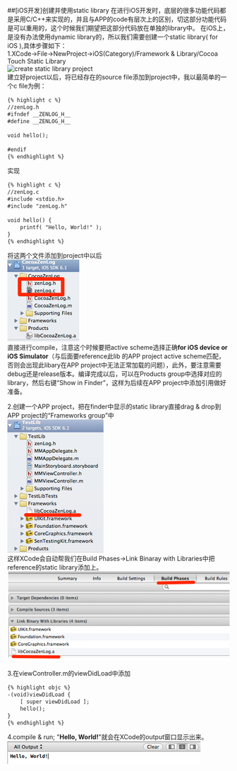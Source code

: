 ##[iOS开发]创建并使用static library
在进行iOS开发时，底层的很多功能代码都是采用C/C++来实现的，并且与APP的code有层次上的区别，切这部分功能代码是可以重用的，这个时候我们期望把这部分代码放在单独的library中。
在iOS上，是没有办法使用dynamic library的，所以我们需要创建一个static library( for iOS ),具体步骤如下：  
1.XCode->File->NewProject->iOS(Category)/Framework & Library/Cocoa Touch Static Library  
![create static library project](/assets/images/posts/createStaticLibraryProject.png")  
建立好project以后，将已经存在的source file添加到project中，我以最简单的一个c file为例：  

	{% highlight c %}
	//zenLog.h  
	#ifndef __ZENLOG_H__
	#define __ZENLOG_H__

	void hello();

	#endif  
	{% endhighlight %}
实现

	{% highlight c %}
	//zenLog.c
	#include <stdio.h>
	#include "zenLog.h"

	void hello() {
		printf( "Hello, World!" );
	}
	{% endhighlight %}
将这两个文件添加到project中以后  
![add source files](/assets/images/posts/addLibrarySourceFiles.png)  
直接进行compile，注意这个时候要把active scheme选择正确**for iOS device or iOS Simulator**（与后面要reference此lib 的APP project active scheme匹配，否则会出现此libary在APP project中无法正常加载的问题），此外，要注意需要debug还是release版本。编译完成以后，可以在Products group中选择对应的library，然后右键“Show in Finder”，这样为后续在APP project中添加引用做好准备。
  
2.创建一个APP project，把在finder中显示的static library直接drag & drop到APP project的“Frameworks group”中  
![add library](/assets/images/posts/addLibrary.png)    
这样XCode会自动帮我们在Build Phases->Link Binaray with Libraries中把reference的static library添加上。  
![link reference added](/assets/images/posts/linkReferenceAdded.png)  

3.在viewController.m的viewDidLoad中添加

	{% highlight objc %}
	-(void)viewDidLoad {
		[ super viewDidLoad ];
		hello();
	}
	{% endhighlight %}  
4.compile & run; "**Hello, World!**"就会在XCode的output窗口显示出来。  
![output](/assets/images/posts/output.png)  
	
